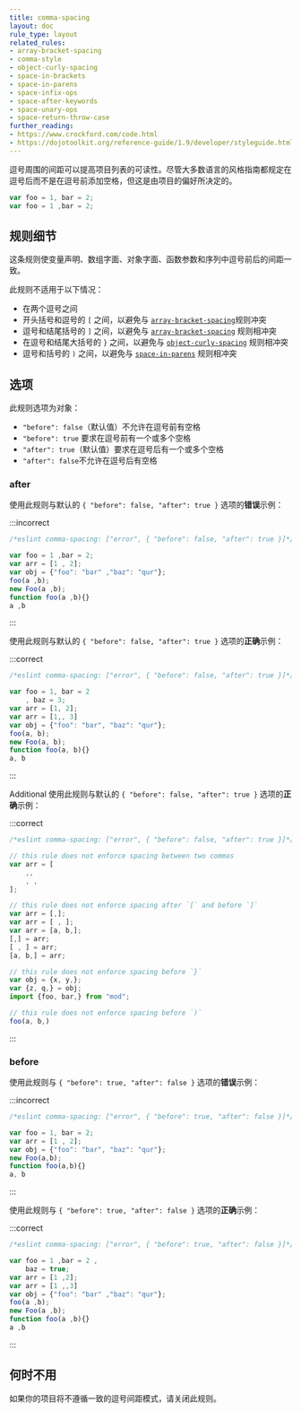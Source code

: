 ```yaml
---
title: comma-spacing
layout: doc
rule_type: layout
related_rules:
- array-bracket-spacing
- comma-style
- object-curly-spacing
- space-in-brackets
- space-in-parens
- space-infix-ops
- space-after-keywords
- space-unary-ops
- space-return-throw-case
further_reading:
- https://www.crockford.com/code.html
- https://dojotoolkit.org/reference-guide/1.9/developer/styleguide.html
---
```


逗号周围的间距可以提高项目列表的可读性。尽管大多数语言的风格指南都规定在逗号后而不是在逗号前添加空格，但这是由项目的偏好所决定的。

```js
var foo = 1, bar = 2;
var foo = 1 ,bar = 2;
```

## 规则细节

这条规则使变量声明、数组字面、对象字面、函数参数和序列中逗号前后的间距一致。

此规则不适用于以下情况：

* 在两个逗号之间
* 开头括号和逗号的 `[` 之间，以避免与 [`array-bracket-spacing`](array-bracket-spacing)规则冲突
* 逗号和结尾括号的 `]` 之间，以避免与 [`array-bracket-spacing`](array-bracket-spacing) 规则相冲突
* 在逗号和结尾大括号的 `}` 之间，以避免与 [`object-curly-spacing`](object-curly-spacing) 规则相冲突
* 逗号和括号的 `)` 之间，以避免与 [`space-in-parens`](space-in-parens) 规则相冲突

## 选项

此规则选项为对象：

* `"before": false`（默认值）不允许在逗号前有空格
* `"before": true` 要求在逗号前有一个或多个空格
* `"after": true`（默认值）要求在逗号后有一个或多个空格
* `"after": false`不允许在逗号后有空格

### after

使用此规则与默认的 `{ "before": false, "after": true }` 选项的**错误**示例：

:::incorrect

```js
/*eslint comma-spacing: ["error", { "before": false, "after": true }]*/

var foo = 1 ,bar = 2;
var arr = [1 , 2];
var obj = {"foo": "bar" ,"baz": "qur"};
foo(a ,b);
new Foo(a ,b);
function foo(a ,b){}
a ,b
```

:::

使用此规则与默认的 `{ "before": false, "after": true }` 选项的**正确**示例：

:::correct

```js
/*eslint comma-spacing: ["error", { "before": false, "after": true }]*/

var foo = 1, bar = 2
    , baz = 3;
var arr = [1, 2];
var arr = [1,, 3]
var obj = {"foo": "bar", "baz": "qur"};
foo(a, b);
new Foo(a, b);
function foo(a, b){}
a, b
```

:::

Additional 使用此规则与默认的 `{ "before": false, "after": true }` 选项的**正确**示例：

:::correct

```js
/*eslint comma-spacing: ["error", { "before": false, "after": true }]*/

// this rule does not enforce spacing between two commas
var arr = [
    ,,
    , ,
];

// this rule does not enforce spacing after `[` and before `]`
var arr = [,];
var arr = [ , ];
var arr = [a, b,];
[,] = arr;
[ , ] = arr;
[a, b,] = arr;

// this rule does not enforce spacing before `}`
var obj = {x, y,};
var {z, q,} = obj;
import {foo, bar,} from "mod";

// this rule does not enforce spacing before `)`
foo(a, b,)
```

:::

### before

使用此规则与 `{ "before": true, "after": false }` 选项的**错误**示例：

:::incorrect

```js
/*eslint comma-spacing: ["error", { "before": true, "after": false }]*/

var foo = 1, bar = 2;
var arr = [1 , 2];
var obj = {"foo": "bar", "baz": "qur"};
new Foo(a,b);
function foo(a,b){}
a, b
```

:::

使用此规则与 `{ "before": true, "after": false }` 选项的**正确**示例：

:::correct

```js
/*eslint comma-spacing: ["error", { "before": true, "after": false }]*/

var foo = 1 ,bar = 2 ,
    baz = true;
var arr = [1 ,2];
var arr = [1 ,,3]
var obj = {"foo": "bar" ,"baz": "qur"};
foo(a ,b);
new Foo(a ,b);
function foo(a ,b){}
a ,b
```

:::

## 何时不用

如果你的项目将不遵循一致的逗号间距模式，请关闭此规则。
